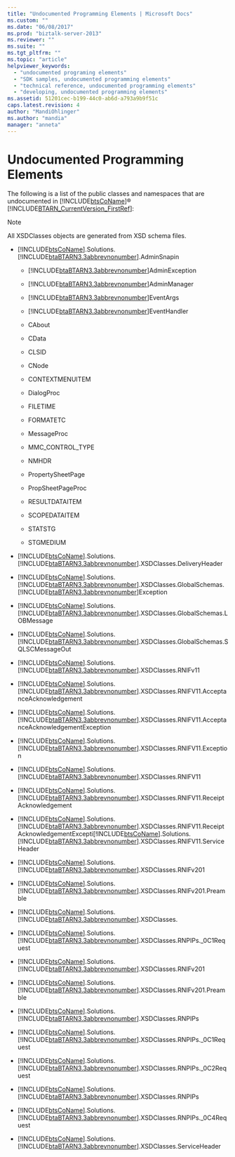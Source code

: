 ```yaml
---
title: "Undocumented Programming Elements | Microsoft Docs"
ms.custom: ""
ms.date: "06/08/2017"
ms.prod: "biztalk-server-2013"
ms.reviewer: ""
ms.suite: ""
ms.tgt_pltfrm: ""
ms.topic: "article"
helpviewer_keywords: 
  - "undocumented programing elements"
  - "SDK samples, undocumented programming elements"
  - "technical reference, undocumented programming elements"
  - "developing, undocumented programming elements"
ms.assetid: 51201cec-b199-44c0-ab6d-a793a9b9f51c
caps.latest.revision: 4
author: "MandiOhlinger"
ms.author: "mandia"
manager: "anneta"
---
```

# Undocumented Programming Elements
The following is a list of the public classes and namespaces that are undocumented in [!INCLUDE[btsCoName](../../includes/btsconame-md.md)]® [!INCLUDE[BTARN_CurrentVersion_FirstRef](../../includes/btarn-currentversion-firstref-md.md)]:  
  
> [!NOTE]
>  All XSDClasses objects are generated from XSD schema files.  
  
-   [!INCLUDE[btsCoName](../../includes/btsconame-md.md)].Solutions.[!INCLUDE[btaBTARN3.3abbrevnonumber](../../includes/btabtarn3-3abbrevnonumber-md.md)].AdminSnapin  
  
    -   [!INCLUDE[btaBTARN3.3abbrevnonumber](../../includes/btabtarn3-3abbrevnonumber-md.md)]AdminException  
  
    -   [!INCLUDE[btaBTARN3.3abbrevnonumber](../../includes/btabtarn3-3abbrevnonumber-md.md)]AdminManager  
  
    -   [!INCLUDE[btaBTARN3.3abbrevnonumber](../../includes/btabtarn3-3abbrevnonumber-md.md)]EventArgs  
  
    -   [!INCLUDE[btaBTARN3.3abbrevnonumber](../../includes/btabtarn3-3abbrevnonumber-md.md)]EventHandler  
  
    -   CAbout  
  
    -   CData  
  
    -   CLSID  
  
    -   CNode  
  
    -   CONTEXTMENUITEM  
  
    -   DialogProc  
  
    -   FILETIME  
  
    -   FORMATETC  
  
    -   MessageProc  
  
    -   MMC_CONTROL_TYPE  
  
    -   NMHDR  
  
    -   PropertySheetPage  
  
    -   PropSheetPageProc  
  
    -   RESULTDATAITEM  
  
    -   SCOPEDATAITEM  
  
    -   STATSTG  
  
    -   STGMEDIUM  
  
-   [!INCLUDE[btsCoName](../../includes/btsconame-md.md)].Solutions.[!INCLUDE[btaBTARN3.3abbrevnonumber](../../includes/btabtarn3-3abbrevnonumber-md.md)].XSDClasses.DeliveryHeader  
  
-   [!INCLUDE[btsCoName](../../includes/btsconame-md.md)].Solutions.[!INCLUDE[btaBTARN3.3abbrevnonumber](../../includes/btabtarn3-3abbrevnonumber-md.md)].XSDClasses.GlobalSchemas.[!INCLUDE[btaBTARN3.3abbrevnonumber](../../includes/btabtarn3-3abbrevnonumber-md.md)]Exception  
  
-   [!INCLUDE[btsCoName](../../includes/btsconame-md.md)].Solutions.[!INCLUDE[btaBTARN3.3abbrevnonumber](../../includes/btabtarn3-3abbrevnonumber-md.md)].XSDClasses.GlobalSchemas.LOBMessage  
  
-   [!INCLUDE[btsCoName](../../includes/btsconame-md.md)].Solutions.[!INCLUDE[btaBTARN3.3abbrevnonumber](../../includes/btabtarn3-3abbrevnonumber-md.md)].XSDClasses.GlobalSchemas.SQLSCMessageOut  
  
-   [!INCLUDE[btsCoName](../../includes/btsconame-md.md)].Solutions.[!INCLUDE[btaBTARN3.3abbrevnonumber](../../includes/btabtarn3-3abbrevnonumber-md.md)].XSDClasses.RNIFv11  
  
-   [!INCLUDE[btsCoName](../../includes/btsconame-md.md)].Solutions.[!INCLUDE[btaBTARN3.3abbrevnonumber](../../includes/btabtarn3-3abbrevnonumber-md.md)].XSDClasses.RNIFV11.AcceptanceAcknowledgement  
  
-   [!INCLUDE[btsCoName](../../includes/btsconame-md.md)].Solutions.[!INCLUDE[btaBTARN3.3abbrevnonumber](../../includes/btabtarn3-3abbrevnonumber-md.md)].XSDClasses.RNIFV11.AcceptanceAcknowledgementException  
  
-   [!INCLUDE[btsCoName](../../includes/btsconame-md.md)].Solutions.[!INCLUDE[btaBTARN3.3abbrevnonumber](../../includes/btabtarn3-3abbrevnonumber-md.md)].XSDClasses.RNIFV11.Exception  
  
-   [!INCLUDE[btsCoName](../../includes/btsconame-md.md)].Solutions.[!INCLUDE[btaBTARN3.3abbrevnonumber](../../includes/btabtarn3-3abbrevnonumber-md.md)].XSDClasses.RNIFV11  
  
-   [!INCLUDE[btsCoName](../../includes/btsconame-md.md)].Solutions.[!INCLUDE[btaBTARN3.3abbrevnonumber](../../includes/btabtarn3-3abbrevnonumber-md.md)].XSDClasses.RNIFV11.ReceiptAcknowledgement  
  
-   [!INCLUDE[btsCoName](../../includes/btsconame-md.md)].Solutions.[!INCLUDE[btaBTARN3.3abbrevnonumber](../../includes/btabtarn3-3abbrevnonumber-md.md)].XSDClasses.RNIFV11.ReceiptAcknowledgementExcepti[!INCLUDE[btsCoName](../../includes/btsconame-md.md)].Solutions.[!INCLUDE[btaBTARN3.3abbrevnonumber](../../includes/btabtarn3-3abbrevnonumber-md.md)].XSDClasses.RNIFV11.ServiceHeader  
  
-   [!INCLUDE[btsCoName](../../includes/btsconame-md.md)].Solutions.[!INCLUDE[btaBTARN3.3abbrevnonumber](../../includes/btabtarn3-3abbrevnonumber-md.md)].XSDClasses.RNIFv201  
  
-   [!INCLUDE[btsCoName](../../includes/btsconame-md.md)].Solutions.[!INCLUDE[btaBTARN3.3abbrevnonumber](../../includes/btabtarn3-3abbrevnonumber-md.md)].XSDClasses.RNIFv201.Preamble  
  
-   [!INCLUDE[btsCoName](../../includes/btsconame-md.md)].Solutions.[!INCLUDE[btaBTARN3.3abbrevnonumber](../../includes/btabtarn3-3abbrevnonumber-md.md)].XSDClasses.  
  
-   [!INCLUDE[btsCoName](../../includes/btsconame-md.md)].Solutions.[!INCLUDE[btaBTARN3.3abbrevnonumber](../../includes/btabtarn3-3abbrevnonumber-md.md)].XSDClasses.RNPIPs._0C1Request  
  
-   [!INCLUDE[btsCoName](../../includes/btsconame-md.md)].Solutions.[!INCLUDE[btaBTARN3.3abbrevnonumber](../../includes/btabtarn3-3abbrevnonumber-md.md)].XSDClasses.RNIFv201  
  
-   [!INCLUDE[btsCoName](../../includes/btsconame-md.md)].Solutions.[!INCLUDE[btaBTARN3.3abbrevnonumber](../../includes/btabtarn3-3abbrevnonumber-md.md)].XSDClasses.RNIFv201.Preamble  
  
-   [!INCLUDE[btsCoName](../../includes/btsconame-md.md)].Solutions.[!INCLUDE[btaBTARN3.3abbrevnonumber](../../includes/btabtarn3-3abbrevnonumber-md.md)].XSDClasses.RNPIPs  
  
-   [!INCLUDE[btsCoName](../../includes/btsconame-md.md)].Solutions.[!INCLUDE[btaBTARN3.3abbrevnonumber](../../includes/btabtarn3-3abbrevnonumber-md.md)].XSDClasses.RNPIPs._0C1Request  
  
-   [!INCLUDE[btsCoName](../../includes/btsconame-md.md)].Solutions.[!INCLUDE[btaBTARN3.3abbrevnonumber](../../includes/btabtarn3-3abbrevnonumber-md.md)].XSDClasses.RNPIPs._0C2Request  
  
-   [!INCLUDE[btsCoName](../../includes/btsconame-md.md)].Solutions.[!INCLUDE[btaBTARN3.3abbrevnonumber](../../includes/btabtarn3-3abbrevnonumber-md.md)].XSDClasses.RNPIPs  
  
-   [!INCLUDE[btsCoName](../../includes/btsconame-md.md)].Solutions.[!INCLUDE[btaBTARN3.3abbrevnonumber](../../includes/btabtarn3-3abbrevnonumber-md.md)].XSDClasses.RNPIPs._0C4Request  
  
-   [!INCLUDE[btsCoName](../../includes/btsconame-md.md)].Solutions.[!INCLUDE[btaBTARN3.3abbrevnonumber](../../includes/btabtarn3-3abbrevnonumber-md.md)].XSDClasses.ServiceHeader